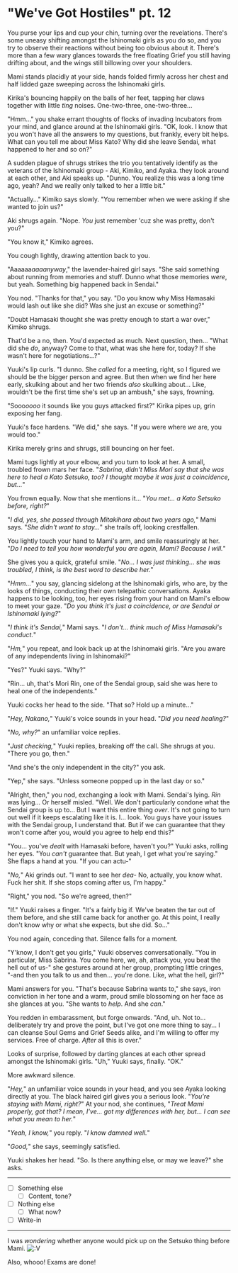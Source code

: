 # "We've Got Hostiles" pt. 12

You purse your lips and cup your chin, turning over the revelations. There's some uneasy shifting amongst the Ishinomaki girls as you do so, and you try to observe their reactions without being too obvious about it. There's more than a few wary glances towards the free floating Grief you still having drifting about, and the wings still billowing over your shoulders.

Mami stands placidly at your side, hands folded firmly across her chest and half lidded gaze sweeping across the Ishinomaki girls.

Kirika's bouncing happily on the balls of her feet, tapping her claws together with little *ting* noises. One-two-three, one-two-three...

"Hmm..." you shake errant thoughts of flocks of invading Incubators from your mind, and glance around at the Ishinomaki girls. "OK, look. I know that you won't have all the answers to my questions, but frankly, every bit helps. What can you tell me about Miss Kato? Why did she leave Sendai, what happened to her and so on?"

A sudden plague of shrugs strikes the trio you tentatively identify as the veterans of the Ishinomaki group - Aki, Kimiko, and Ayaka. they look around at each other, and Aki speaks up. "Dunno. You realize this was a long time ago, yeah? And we really only talked to her a little bit."

"Actually..." Kimiko says slowly. "You remember when we were asking if she wanted to join us?"

Aki shrugs again. "Nope. *You* just remember 'cuz she was pretty, don't you?"

"You know it," Kimiko agrees.

You cough lightly, drawing attention back to you.

"Aaaaaa*aaaanyway*," the lavender-haired girl says. "She said something about running from memories and stuff. Dunno what those memories *were*, but yeah. Something big happened back in Sendai."

You nod. "Thanks for that," you say. "Do you know why Miss Hamasaki would lash out like she did? Was she just an excuse or something?"

"Doubt Hamasaki thought she was pretty enough to start a war over," Kimiko shrugs.

That'd be a no, then. You'd expected as much. Next question, then... "What did she *do*, anyway? Come to that, what was she here for, today? If she wasn't here for negotiations...?"

Yuuki's lip curls. "I dunno. She *called* for a meeting, right, so I figured we should be the bigger person and agree. But then when we find her here early, skulking about and her two friends *also* skulking about... Like, wouldn't be the first time she's set up an ambush," she says, frowning.

"Sooo*oooo* it sounds like you guys attacked first?" Kirika pipes up, grin exposing her fang.

Yuuki's face hardens. "We did," she says. "If you were where *we* are, you would too."

Kirika merely grins and shrugs, still bouncing on her feet.

Mami tugs lightly at your elbow, and you turn to look at her. A small, troubled frown mars her face. "*Sabrina, didn't Miss Mori say that she was here to heal a Kato Setsuko, too? I thought maybe it was just a coincidence, but...*"

You frown equally. Now that she mentions it... "*You met... *a* Kato Setsuko before, right?*"

"*I did, yes, she passed through Mitakihara about two years ago,*" Mami says. "*She didn't want to stay...*" she trails off, looking crestfallen.

You lightly touch your hand to Mami's arm, and smile reassuringly at her. "*Do I need to tell you how wonderful you are again, Mami? Because I will.*"

She gives you a quick, grateful smile. "*No... I was just thinking... she was troubled, I think, is the best word to describe her.*"

"*Hmm...*" you say, glancing sidelong at the Ishinomaki girls, who are, by the looks of things, conducting their own telepathic conversations. Ayaka happens to be looking, too, her eyes rising from your hand on Mami's elbow to meet your gaze. "*Do you think it's just a coincidence, or are Sendai or Ishinomaki lying?*"

"*I think it's Sendai,*" Mami says. "*I don't... think much of Miss Hamasaki's conduct.*"

"*Hm,*" you repeat, and look back up at the Ishinomaki girls. "Are you aware of any independents living in Ishinomaki?"

"Yes?" Yuuki says. "Why?"

"Rin... uh, that's Mori Rin, one of the Sendai group, said she was here to heal one of the independents."

Yuuki cocks her head to the side. "That so? Hold up a minute..."

"*Hey, Nakano,*" Yuuki's voice sounds in your head. "*Did you need healing?*"

"*No, why?*" an unfamiliar voice replies.

"*Just checking,*" Yuuki replies, breaking off the call. She shrugs at you. "There you go, then."

"And she's the only independent in the city?" you ask.

"Yep," she says. "Unless someone popped up in the last day or so."

"Alright, then," you nod, exchanging a look with Mami. Sendai's lying. *Rin* was lying... Or herself misled. "Well. We don't particularly condone what the Sendai group is up to... But I want this entire thing *over*. It's not going to turn out well if it keeps escalating like it is. I... look. You guys have your issues with the Sendai group, I understand that. But if we can guarantee that they won't come after you, would you agree to help end this?"

"You... you've *dealt* with Hamasaki before, haven't you?" Yuuki asks, rolling her eyes. "You *can't* guarantee that. But yeah, I get what you're saying." She flaps a hand at you. "If you can actu-"

"*No,*" Aki grinds out. "I want to see her *dea-* No, actually, you know what. Fuck her shit. If she stops coming after us, I'm happy."

"Right," you nod. "So we're agreed, then?"

"If." Yuuki raises a finger. "It's a fairly big if. We've beaten the tar out of them before, and she still came back for another go. At this point, I really don't know why or what she expects, but she did. So..."

You nod again, conceding that. Silence falls for a moment.

"Y'know, I don't get you girls," Yuuki observes conversationally. "You in particular, Miss Sabrina. You come here, we, ah, attack you, you beat the hell out of us-" she gestures around at her group, prompting little cringes, "-and then you talk to us and then... you're done. Like, what the hell, girl?"

Mami answers for you. "That's because Sabrina wants to," she says, iron conviction in her tone and a warm, proud smile blossoming on her face as she glances at you. "She wants to *help*. And she *can*."

You redden in embarassment, but forge onwards. "And, uh. Not to... deliberately try and prove the point, but I've got one more thing to say... I can cleanse Soul Gems and Grief Seeds alike, and I'm willing to offer my services. Free of charge. *After* all this is over."

Looks of surprise, followed by darting glances at each other spread amongst the Ishinomaki girls. "Uh," Yuuki says, finally. "OK."

More awkward silence.

"*Hey,*" an unfamiliar voice sounds in your head, and you see Ayaka looking directly at you. The black haired girl gives you a serious look. "*You're staying with Mami, right?*" At your nod, she continues, "*Treat Mami properly, got that? I mean, I've... got my differences with her, but... I can see what you mean to her.*"

"*Yeah, I know,*" you reply. "*I know *damned* well.*"

"*Good,*" she says, seemingly satisfied.

Yuuki shakes her head. "So. Is there anything else, or may we leave?" she asks.

---

- [ ] Something else
  - [ ] Content, tone?
- [ ] Nothing else
  - [ ] What now?
- [ ] Write-in

---

I was *wondering* whether anyone would pick up on the Setsuko thing before Mami. ![:V](/styles/sv_smiles/xenforo/emot-v.gif ":V    :V")

Also, whooo! Exams are done!
